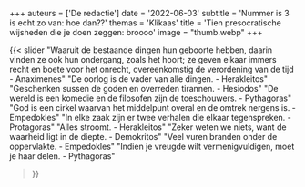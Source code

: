 +++
auteurs = ['De redactie']
date = '2022-06-03'
subtitle = 'Nummer is 3 is echt zo van: hoe dan??'
themas = 'Klikaas'
title = 'Tien presocratische wijsheden die je doen zeggen: broooo'
image = "thumb.webp"
+++

{{< slider
	"Waaruit de bestaande dingen hun geboorte hebben, daarin vinden ze ook hun ondergang, zoals het hoort; ze geven elkaar immers recht en boete voor het onrecht, overeenkomstig de verordening van de tijd - Anaximenes"
	"De oorlog is de vader van alle dingen. - Herakleitos"
	"Geschenken sussen de goden en overreden tirannen. - Hesiodos"
	"De wereld is een komedie en de filosofen zijn de toeschouwers. - Pythagoras"
	"God is een cirkel waarvan het middelpunt overal en de omtrek nergens is. - Empedokles"
	"In elke zaak zijn er twee verhalen die elkaar tegenspreken. - Protagoras"
	"Alles stroomt. - Herakleitos"
	"Zeker weten we niets, want de waarheid ligt in de diepte. - Demokritos"
	"Veel vuren branden onder de oppervlakte. - Empedokles"
	"Indien je vreugde wilt vermenigvuldigen, moet je haar delen. - Pythagoras"
>}}

